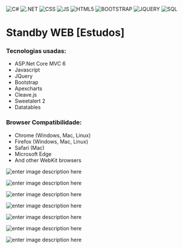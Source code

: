 ![C#](https://img.shields.io/badge/C%23-239120?style=for-the-badge&logo=c-sharp&logoColor=dark) ![.NET](https://img.shields.io/badge/.NET-5C2D91?style=for-the-badge&logo=.net&logoColor=white) ![CSS](https://img.shields.io/badge/CSS-239120?&style=for-the-badge&logo=css3&logoColor=white) ![JS](https://img.shields.io/badge/JavaScript-F7DF1E?style=for-the-badge&logo=javascript&logoColor=black) ![HTML5](https://img.shields.io/badge/HTML5-E34F26?style=for-the-badge&logo=html5&logoColor=white) ![BOOTSTRAP](https://img.shields.io/badge/Bootstrap-563D7C?style=for-the-badge&logo=bootstrap&logoColor=white) ![JQUERY](https://img.shields.io/badge/jQuery-0769AD?style=for-the-badge&logo=jquery&logoColor=white)  ![SQL](https://img.shields.io/badge/Microsoft%20SQL%20Server-CC2927?style=for-the-badge&logo=microsoft%20sql%20server&logoColor=white)



# Standby WEB [Estudos]

### Tecnologias usadas:
- ASP.Net Core MVC 6
- Javascript
- JQuery
- Bootstrap
- Apexcharts
- Cleave.js
- Sweetalert 2
- Datatables



### Browser Compatibilidade:
- Chrome (Windows, Mac, Linux)
 - Firefox (Windows, Mac, Linux)
- Safari (Mac)
- Microsoft Edge
- And other WebKit browsers



![enter image description here](https://i.imgur.com/G0gZBAH.png)

![enter image description here](https://i.imgur.com/OM4DjtG.png)

![enter image description here](https://i.imgur.com/5zeBYwW.png)

![enter image description here](https://i.imgur.com/RrPw8td.png)

![enter image description here](https://i.imgur.com/xuFwaMU.png)

![enter image description here](https://i.imgur.com/cHTk5Io.png)

![enter image description here](https://i.imgur.com/XxEtHxK.png) 


